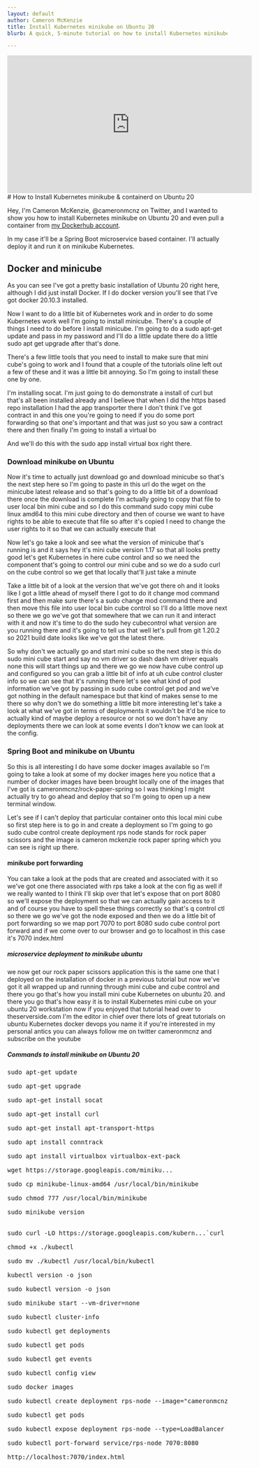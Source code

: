 ```yaml
---
layout: default
author: Cameron McKenzie
title: Install Kubernetes minikube on Ubuntu 20
blurb: A quick, 5-minute tutorial on how to install Kubernetes minikube on Ubuntu 20. I use a virtual image here but this Kubernetes minikube on Ubuntu example works on bare metal too.

---
```


<div class="embed-responsive embed-responsive-16by9">
<iframe width="560" height="315" src="https://www.youtube.com/embed/DaQLWrS04h8" frameborder="0" allow="accelerometer; autoplay; clipboard-write; encrypted-media; gyroscope; picture-in-picture" allowfullscreen></iframe>
</div>
# How to Install Kubernetes minikube & containerd on Ubuntu 20

Hey, I'm Cameron McKenzie, @cameronmcnz on Twitter, and I wanted to show you how to install Kubernetes minikube on Ubuntu 20 and even pull a container from [my Dockerhub account](https://hub.docker.com/u/cameronmcnz). 

In my case it'll be a Spring Boot microservice based container. I'll actually deploy it and run it on minikube Kubernetes.

## Docker and minicube

As you can see I've got a pretty basic installation of Ubuntu 20 right here, although I did just install Docker. If I do docker version you'll see that I've got docker 20.10.3 installed. 

Now I want to do a little bit of Kubernetes work and in order to do some Kubernetes work well I'm going to install minicube. There's a couple of things I need to do before I install minicube. I'm going to do a sudo apt-get update and pass in my password and I'll do a little update there do a little sudo apt get upgrade after that's done.

There's a few little tools that you need to install to make sure that mini cube's going to work and I found that a couple of the tutorials oline left out a few of these and it was a little bit annoying. So I'm going to install these one by one.

I'm installing socat. I'm just going to do demonstrate a install of curl but that's all been installed already and I believe that when I did the https based repo installation I had the app transporter there I don't think I've got contract in and this one you're going to need if you do some port forwarding so that one's important and that was just so you saw a contract there and then finally I'm going to install a virtual bo

And we'll do this with the sudo app install virtual box right there.

### Download minikube on Ubuntu

Now it's time to actually just download go and download minicube so that's the next step here so I'm going to paste in this url do the wget on the minicube latest release and so that's going to do a little bit of a download there once the download is complete I'm actually going to copy that file to user local bin mini cube and so I do this command sudo copy mini cube linux amd64 to this mini cube directory and then of course we want to have rights to be able to execute that file so after it's copied I need to change the user rights to it so that we can actually execute that

Now let's go take a look and see what the version of minicube that's running is and it says hey it's mini cube version 1.17 so that all looks pretty good let's get Kubernetes in here cube control and so we need the component that's going to control our mini cube and so we do a sudo curl on the cube control so we get that locally that'll just take a minute

Take a little bit of a look at the version that we've got there oh and it looks like I got a little ahead of myself there I got to do it change mod command first and then make sure there's a sudo change mod command there and then move this file into user local bin cube control so I'll do a little move next so there we go we've got that somewhere that we can run it and interact with it and now it's time to do the sudo hey cubecontrol what version are you running there and it's going to tell us that well let's pull from git 1.20.2 so 2021 build date looks like we've got the latest there. 

So why don't we actually go and start mini cube so the next step is this do sudo mini cube start and say no vm driver so dash dash vm driver equals none this will start things up and there we go we now have cube control up and configured so you can grab a little bit of info at uh cube control cluster info so we can see that it's running there let's see what kind of pod information we've got by passing in sudo cube control get pod and we've got nothing in the default namespace but that kind of makes sense to me there so why don't we do something a little bit more interesting let's take a look at what we've got in terms of deployments it wouldn't be it'd be nice to actually kind of maybe deploy a resource or not so we don't have any deployments there we can look at some events I don't know we can look at the config.

### Spring Boot and minikube on Ubuntu

So this is all interesting I do have some docker images available so I'm going to take a look at some of my docker images here you notice that a number of docker images have been brought locally one of the images that I've got is cameronmcnz/rock-paper-spring so I was thinking I might actually try to go ahead and deploy that so I'm going to open up a new terminal window.

Let's see if I can't deploy that particular container onto this local mini cube so first step here is to go in and create a deployment so I'm going to go sudo cube control create deployment rps node stands for rock paper scissors and the image is cameron mckenzie rock paper spring which you can see is right up there.

#### minikube port forwarding

You can take a look at the pods that are created and associated with it so we've got one there associated with rps take a look at the con fig as well if we really wanted to I think I'll skip over that let's expose that on port 8080 so we'll expose the deployment so that we can actually gain access to it and of course you have to spell these things correctly so that's q control ctl so there we go we've got the node exposed and then we do a little bit of port forwarding so we map port 7070 to port 8080 sudo cube control port forward and if we come over to our browser and go to localhost in this case it's 7070 index.html

##### microservice deployment to minikube ubuntu

we now get our rock paper scissors application this is the same one that I deployed on the installation of docker in a previous tutorial but now we've got it all wrapped up and running through mini cube and cube control and there you go that's how you install mini cube Kubernetes on ubuntu 20. and there you go that's how easy it is to install Kubernetes mini cube on your ubuntu 20 workstation now if you enjoyed that tutorial head over to theserverside.com I'm the editor in chief over there lots of great tutorials on ubuntu Kubernetes docker devops you name it if you're interested in my personal antics you can always follow me on twitter cameronmcnz and subscribe on the youtube


##### Commands to install minikube on Ubuntu 20

<pre>
sudo apt-get update

sudo apt-get upgrade

sudo apt-get install socat

sudo apt-get install curl

sudo apt-get install apt-transport-https

sudo apt install conntrack

sudo apt install virtualbox virtualbox-ext-pack

wget https://storage.googleapis.com/miniku...​

sudo cp minikube-linux-amd64 /usr/local/bin/minikube

sudo chmod 777 /usr/local/bin/minikube

sudo minikube version


sudo curl -LO https://storage.googleapis.com/kubern...​`curl -s https://storage.googleapis.com/kubern...​`/bin/linux/amd64/kubectl

chmod +x ./kubectl

sudo mv ./kubectl /usr/local/bin/kubectl

kubectl version -o json

sudo kubectl version -o json

sudo minikube start --vm-driver=none

sudo kubectl cluster-info

sudo kubectl get deployments

sudo kubectl get pods

sudo kubectl get events

sudo kubectl config view

sudo docker images

sudo kubectl create deployment rps-node --image="cameronmcnz/rock-paper-spring"

sudo kubectl get pods

sudo kubectl expose deployment rps-node --type=LoadBalancer --port=8080

sudo kubectl port-forward service/rps-node 7070:8080

http://localhost:7070/index.html

</pre>
